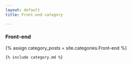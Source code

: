```yaml
---
layout: default
title: Front-end category

---
```


<div class="cate_cont">
    <h3 class="cc_title">Front-end</h3>
    {% assign category_posts = site.categories.Front-end %}

    {% include category.md %}
</div>
